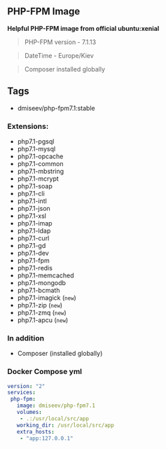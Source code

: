 ## PHP-FPM Image

 **Helpful PHP-FPM image from official ubuntu:xenial**
 >
 > PHP-FPM version - 7.1.13

 > DateTime - Europe/Kiev

 > Composer installed globally

## Tags
 * dmiseev/php-fpm7.1:stable

### Extensions:

 * php7.1-pgsql
 * php7.1-mysql
 * php7.1-opcache
 * php7.1-common
 * php7.1-mbstring
 * php7.1-mcrypt
 * php7.1-soap
 * php7.1-cli
 * php7.1-intl
 * php7.1-json
 * php7.1-xsl
 * php7.1-imap
 * php7.1-ldap
 * php7.1-curl
 * php7.1-gd
 * php7.1-dev
 * php7.1-fpm
 * php7.1-redis
 * php7.1-memcached
 * php7.1-mongodb
 * php7.1-bcmath
 * php7.1-imagick (`new`)
 * php7.1-zip (`new`)
 * php7.1-zmq (`new`)
 * php7.1-apcu (`new`)

### In addition

 * Composer (installed globally)
 
### Docker Compose yml

```yaml
version: "2"
services:
 php-fpm:
   image: dmiseev/php-fpm7.1
   volumes:
    - .:/usr/local/src/app
   working_dir: /usr/local/src/app
   extra_hosts:
    - "app:127.0.0.1"
```